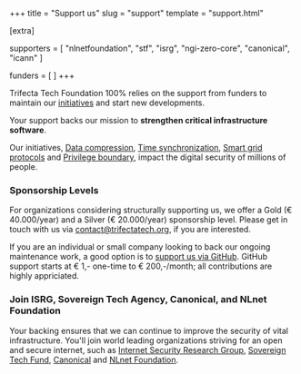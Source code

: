 +++
title = "Support us"
slug = "support"
template = "support.html"


[extra]

supporters = [
    "nlnetfoundation",
    "stf", 
    "isrg",
    "ngi-zero-core",
    "canonical",
    "icann"
]

funders = [
]
+++

Trifecta Tech Foundation 100% relies on the support from funders to maintain our [initiatives](/initiatives) and start new developments. 

Your support backs our mission to **strengthen critical infrastructure software**. 

Our initiatives, [Data compression](/initiatives/data-compression), [Time synchronization](/initiatives/time-synchronization), [Smart grid protocols](/initiatives/automated-demand-response) and [Privilege boundary](/initiatives/privilege-boundary), impact the digital security of millions of people.

### Sponsorship Levels

For organizations considering structurally supporting us, we offer a Gold (&euro; 40.000/year) and a Silver (&euro; 20.000/year) sponsorship level. Please get in touch with us via [contact@trifectatech.org](mailto:contact@trifectatech.org), if you are interested.

If you are an individual or small company looking to back our ongoing maintenance work, a good option is to [support us via GitHub](https://github.com/sponsors/trifectatechfoundation). GitHub support starts at &euro; 1,- one-time to &euro; 200,-/month; all contributions are highly appriciated.

### Join ISRG, Sovereign Tech Agency, Canonical, and NLnet Foundation

Your backing ensures that we can continue to improve the security of vital infrastructure. You'll join world leading organizations striving for an open and secure internet, such as [Internet Security Research Group](https://www.abetterinternet.org/), [Sovereign Tech Fund](https://www.sovereign.tech/), [Canonical](https://canonical.com) and [NLnet Foundation](https://nlnet.nl/).
